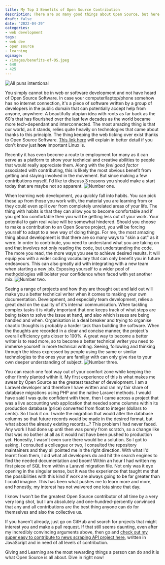 ```yaml
---
title: My Top 3 Benefits of Open Source Contribution
description: There are so many good things about Open Source, but here are my current top 3 from the perspective of an emerging developer
draft: false
date: "2022-04-29"
categories:
- web development
tags:
- web dev
- open source
- learning
ogimage:
- /images/benefits-of-OS.jpeg
- 640
- 425
---
```


![All puns intentional](/images/benefits-of-OS.jpeg)



You simply cannot be in web or software development and not have heard of Open Source Software. In case your computer/laptop/phone somehow has no internet connection, it's a piece of software written by a group of developers in the public domain that can potentially accept help from anyone, anywhere. A beautifully utopian idea with roots as far back as the 60's that has flourished over the last few decades as the world became more tech-dependant and interconnected. The most amazing thing is that our world, as it stands, relies quite heavily on technologies that came about thanks to this principle. The thing keeping the web ticking over exist thanks to Open Source Software. [This link here](https://www.wired.com/2016/08/linux-took-web-now-taking-world/) will explain in better detail if you don't know just **how** important Linux is.

Recently it has even become a route to employment for many as it can serve as a platform to show your technical and creative abilities to people that would really appreciate them. Along with the *feel good factor* associated with contributing, this is likely the most obvious benefit from getting and staying involved in the movement. But since making a few contributions myself, I'd like to discuss 3 reasons you should make a start today that are maybe not so apparent.
![Number one.](/images/benefits-of-OS-01.png)

When learning web development, you quickly fall into habits. You can pick these up from those you work with, the material you are learning from or they could even spill over from completely unrelated areas of your life. The thing with habits is that they can allow you to become comfortable and if you get too comfortable then you will be getting less out of your work. Your potential to gain real value will be somewhat hindered. Should you choose to make a contribution to an Open Source project, you will be forcing yourself to adapt to a new way of doing things. For me, the most amazing thing about development is that there are so many ways to "skin a cat" as it were. In order to contribute, you need to understand what you are taking on and that involves not only reading the code, but understanding the code. The more you read, the more ways you see to achieve desired results. It will equip you with a wider coding vocabulary that can only benefit you in future endeavours. This can also greatly aid with integrating with a new team when starting a new job. Exposing yourself to a wider pool of methodologies will bolster your confidence when faced with yet another mix.
![Number two.](/images/benefits-of-OS-02.png)

Seeing a range of projects and how they are thought out and laid out will make you a better technical writer when it comes to making your own documentation. Development, and especially team development, relies a great deal on the quality of it's internal communication. When tackling complex tasks it is vitally important that one keeps track of what steps are being taken to solve the issue at hand, and also which issues are being handled and when. Organisation is a deal breaker and trying to organise chaotic thoughts is probably a harder task than building the software. When the thoughts are recorded in a clear and concise manner, the project's overall efficiency gets closer to 100%. A great way to become a better writer is to read more, so to become a better technical writer you need to immerse yourself in more technical writing. Seeing, following and thinking through the ideas expressed by people using the same or similar technologies to the ones your are familiar with can only give rise to your own deeper understanding of subject.
![Number three.](/images/benefits-of-OS-03.png)

You can reach one foot way out of your comfort zone while keeping the other firmly planted within it. My first experience of this is what makes me swear by Open Source as the greatest teacher of development. I am a Laravel developer and therefore I have written and ran my fair share of database migrations using PHP and the native Laravel methods. I would have said I was quite confident with them, then I came across a project that was a live accounting web application that needed some columns within its production database (price) converted from float to integer (dollars to cents). So I took it on. I wrote the migration that would alter the database columns so that future records would be made in the desired format, but what about the already existing records...? This problem I had never faced. Any work I had done up until then was purely from scratch, so a change like that was no bother at all as it would not have been pushed to production yet. Honestly, I wasn't even sure there would be a solution. So I got to asking. I consulted a colleague or two, I consulted the repository maintainers and they all pointed me in the right direction. With what I'd learnt from them, I did what all developers do and hit the search engines to find the needed documentation and boom! Within an hour I had written my first piece of SQL from within a Laravel migration file. Not only was it eye opening in the singular sense, but it was the experience that taught me that the possibilities with this kind if work are always going to be far greater than I could imagine. This has been what pushes me to learn more and more, and honestly, my interest has not waivered one iota since that day.

I know I won't be the greatest Open Source contributor of all time by a very very long shot, but I am absolutely and one-hundred-percently convinced that any and all contributions are the best thing anyone can do for themselves and also the collective us.

If you haven't already, just go on GitHub and search for projects that might interest you and make a pull request. If that still seems daunting, even after my incredibly convincing arguments above, then go and [check out my super easy to contribute to news scraping API project here](https://github.com/mizouzie/energy-prices-api), written in JavaScript and in need of all levels of contribution.

Giving and Learning are the most rewarding things a person can do and it is what Open Source is all about. Dive in right now!
